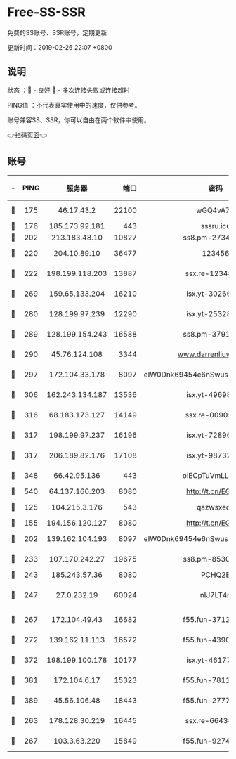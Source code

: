 # Free-SS-SSR

免费的SS账号、SSR账号，定期更新

更新时间：2019-02-26 22:07 +0800

## 说明

状态     ：🙂 - 良好 🙁 - 多次连接失败或连接超时

PING值   ：不代表真实使用中的速度，仅供参考。

账号兼容SS、SSR，你可以自由在两个软件中使用。

👉[扫码页面](https://liesauer.github.io/free-ss-ssr.github.io/)👈

## 账号

|-|PING|服务器|端口|密码|加密方式|区域|
|:----:|:----:|:-----:|-----:|:----:|:----:|:----:|
|🙂|175|46.17.43.2|22100|wGQ4vA7D|aes-256-gcm|RU|
|🙂|176|185.173.92.181|443|sssru.icu|rc4-md5|RU|
|🙂|202|213.183.48.10|10827|ss8.pm-27345710|rc4-md5|RU|
|🙂|220|204.10.89.10|36477|123456|aes-256-cfb|US|
|🙂|222|198.199.118.203|13887|ssx.re-12348828|aes-256-cfb|US|
|🙂|269|159.65.133.204|16210|isx.yt-30266739|aes-256-cfb|SG|
|🙂|280|128.199.97.239|12290|isx.yt-25328979|aes-256-cfb|SG|
|🙂|289|128.199.154.243|16588|ss8.pm-37919199|aes-256-cfb|SG|
|🙂|290|45.76.124.108|3344|www.darrenliuwei.com|aes-256-cfb|AU|
|🙂|297|172.104.33.178|8097|eIW0Dnk69454e6nSwuspv9DmS201tQ0D|aes-256-cfb|SG|
|🙂|306|162.243.134.187|13536|isx.yt-49698511|aes-256-cfb|US|
|🙂|316|68.183.173.127|14149|ssx.re-00905761|aes-256-cfb|US|
|🙂|317|198.199.97.237|16196|isx.yt-72896102|aes-256-cfb|US|
|🙂|317|206.189.82.176|17108|isx.yt-98732085|aes-256-cfb|SG|
|🙂|348|66.42.95.136|443|oiECpTuVmLLxk4Ts|aes-256-cfb|US|
|🙂|540|64.137.160.203|8080|http://t.cn/EGJIyrl|rc4-md5|CA|
|🙂|125|104.215.3.176|543|qazwsxedc|aes-256-gcm|JP|
|🙂|155|194.156.120.127|8080|http://t.cn/EGJIyrl|rc4-md5|RU|
|🙂|202|139.162.104.193|8097|eIW0Dnk69454e6nSwuspv9DmS201tQ0D|aes-256-cfb|JP|
|🙂|233|107.170.242.27|19675|ss8.pm-85305168|aes-256-cfb|US|
|🙂|243|185.243.57.36|8080|PCHQ2E|rc4-md5|US|
|🙂|247|27.0.232.19|60024|nIJ7LT4n|xchacha20-ietf-poly1305|HK|
|🙂|267|172.104.49.43|16682|f55.fun-37126498|aes-256-cfb|SG|
|🙂|272|139.162.11.113|16572|f55.fun-43900311|aes-256-cfb|SG|
|🙂|372|198.199.100.178|10177|isx.yt-46177591|aes-256-cfb|US|
|🙂|381|172.104.6.17|15323|f55.fun-78116806|aes-256-cfb|US|
|🙂|389|45.56.106.48|18443|f55.fun-27772788|aes-256-cfb|US|
|🙁|263|178.128.30.219|16445|ssx.re-66438598|aes-256-cfb|SG|
|🙁|267|103.3.63.220|15849|f55.fun-92746572|aes-256-cfb|SG|

